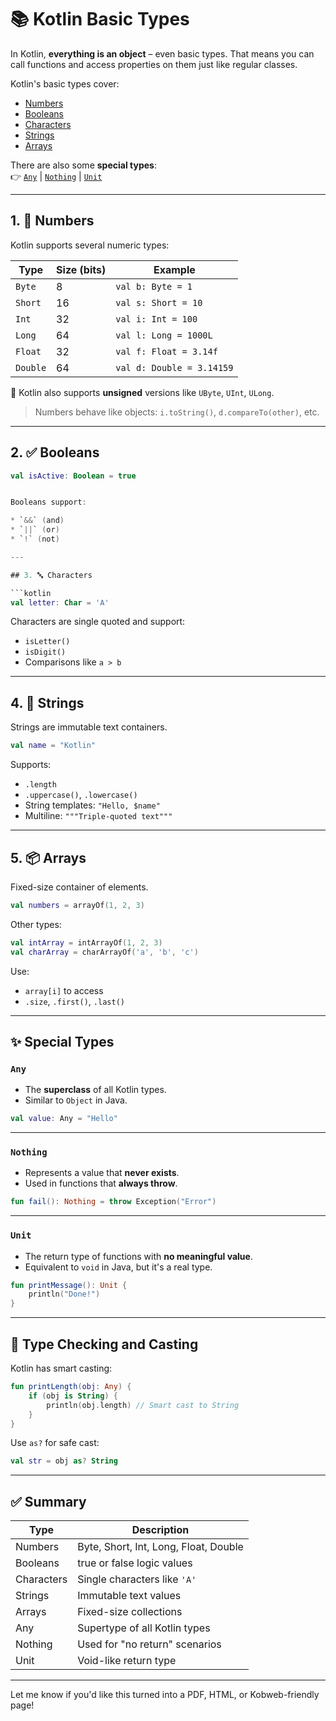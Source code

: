 # 📚 Kotlin Basic Types

In Kotlin, **everything is an object** – even basic types. That means you can call functions and access properties on them just like regular classes.

Kotlin's basic types cover:

- [Numbers](#1-numbers)
- [Booleans](#2-booleans)
- [Characters](#3-characters)
- [Strings](#4-strings)
- [Arrays](#5-arrays)

There are also some **special types**:  
👉 [`Any`](#special-types-any) | [`Nothing`](#special-types-nothing) | [`Unit`](#special-types-unit)

---

## 1. 🔢 Numbers

Kotlin supports several numeric types:

| Type     | Size (bits) | Example        |
|----------|-------------|----------------|
| `Byte`   | 8           | `val b: Byte = 1` |
| `Short`  | 16          | `val s: Short = 10` |
| `Int`    | 32          | `val i: Int = 100` |
| `Long`   | 64          | `val l: Long = 1000L` |
| `Float`  | 32          | `val f: Float = 3.14f` |
| `Double` | 64          | `val d: Double = 3.14159` |

🔹 Kotlin also supports **unsigned** versions like `UByte`, `UInt`, `ULong`.

> Numbers behave like objects: `i.toString()`, `d.compareTo(other)`, etc.

---

## 2. ✅ Booleans

```kotlin
val isActive: Boolean = true


Booleans support:

* `&&` (and)
* `||` (or)
* `!` (not)

---

## 3. 🔤 Characters

```kotlin
val letter: Char = 'A'
```

Characters are single quoted and support:

* `isLetter()`
* `isDigit()`
* Comparisons like `a > b`

---

## 4. 🧵 Strings

Strings are immutable text containers.

```kotlin
val name = "Kotlin"
```

Supports:

* `.length`
* `.uppercase()`, `.lowercase()`
* String templates: `"Hello, $name"`
* Multiline: `"""Triple-quoted text"""`

---

## 5. 📦 Arrays

Fixed-size container of elements.

```kotlin
val numbers = arrayOf(1, 2, 3)
```

Other types:

```kotlin
val intArray = intArrayOf(1, 2, 3)
val charArray = charArrayOf('a', 'b', 'c')
```

Use:

* `array[i]` to access
* `.size`, `.first()`, `.last()`

---

## ✨ Special Types

### `Any`

* The **superclass** of all Kotlin types.
* Similar to `Object` in Java.

```kotlin
val value: Any = "Hello"
```

---

### `Nothing`

* Represents a value that **never exists**.
* Used in functions that **always throw**.

```kotlin
fun fail(): Nothing = throw Exception("Error")
```

---

### `Unit`

* The return type of functions with **no meaningful value**.
* Equivalent to `void` in Java, but it's a real type.

```kotlin
fun printMessage(): Unit {
    println("Done!")
}
```

---

## 🧠 Type Checking and Casting

Kotlin has smart casting:

```kotlin
fun printLength(obj: Any) {
    if (obj is String) {
        println(obj.length) // Smart cast to String
    }
}
```

Use `as?` for safe cast:

```kotlin
val str = obj as? String
```

---

## ✅ Summary

| Type       | Description                           |
| ---------- | ------------------------------------- |
| Numbers    | Byte, Short, Int, Long, Float, Double |
| Booleans   | true or false logic values            |
| Characters | Single characters like `'A'`          |
| Strings    | Immutable text values                 |
| Arrays     | Fixed-size collections                |
| Any        | Supertype of all Kotlin types         |
| Nothing    | Used for "no return" scenarios        |
| Unit       | Void-like return type                 |

---

Let me know if you'd like this turned into a PDF, HTML, or Kobweb-friendly page!

```
```
